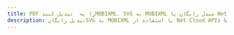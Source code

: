 ---title: PDF را به  تبدیل کنیدMOBIXML، SVG به MOBIXML مبدل رایگان یا Net SDKdescription: تبدیل رایگانSVG به MOBIXML با استفاده از Net Cloud APIs & SDK همچنین اسناد PDF را در Cloud ایجاد، ویرایش و رندر کنید.---